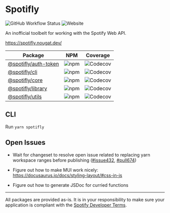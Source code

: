 # Spotifly

![GitHub Workflow Status](https://img.shields.io/github/workflow/status/eegli/spotifly/CI) ![Website](https://img.shields.io/website?url=https%3A%2F%2Fspotifly.nougat.dev%2F)

An inofficial toolbelt for working with the Spotify Web API.

https://spotifly.nougat.dev/

| Package                                      | NPM                                                       | Coverage                                                                                     |
| -------------------------------------------- | --------------------------------------------------------- | -------------------------------------------------------------------------------------------- |
| [@spotifly/auth-token](packages/auth-token/) | ![npm](https://img.shields.io/npm/v/@spotifly/auth-token) | ![Codecov](https://codecov.io/gh/eegli/spotifly/branch/main/graph/badge.svg?flag=auth-token) |
| [@spotifly/cli](packages/cli/)               | ![npm](https://img.shields.io/npm/v/@spotifly/cli)        | ![Codecov](https://codecov.io/gh/eegli/spotifly/branch/main/graph/badge.svg?flag=cli)        |
| [@spotifly/core](packages/core/)             | ![npm](https://img.shields.io/npm/v/@spotifly/core)       | ![Codecov](https://codecov.io/gh/eegli/spotifly/branch/main/graph/badge.svg?flag=core)       |
| [@spotifly/library](packages/library/)       | ![npm](https://img.shields.io/npm/v/@spotifly/library)    | ![Codecov](https://codecov.io/gh/eegli/spotifly/branch/main/graph/badge.svg?flag=library)    |
| [@spotifly/utils](packages/utils/)           | ![npm](https://img.shields.io/npm/v/@spotifly/utils)      | ![Codecov](https://codecov.io/gh/eegli/spotifly/branch/main/graph/badge.svg?flag=utils)      |

## CLI

Run `yarn spotifly`

## Open Issues

- Wait for changeset to resolve open issue related to replacing yarn workspace ranges before publishing ([#issue432](https://github.com/changesets/changesets/issues/432), [#pull674](https://github.com/changesets/changesets/pull/674))

- Figure out how to make MUI work nicely: https://docusaurus.io/docs/styling-layout/#css-in-js

- Figure out how to generate JSDoc for curried functions

---

All packages are provided as-is. It is in your responsibility to make sure your application is compliant with the [Spotify Developer Terms](https://developer.spotify.com/terms/).

